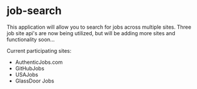 # job-search
This application will allow you to search for jobs across multiple sites.  Three job site api's are now being utilized, but will be adding more sites and functionality soon...

Current participating sites:
- AuthenticJobs.com
- GitHubJobs
- USAJobs
- GlassDoor Jobs
